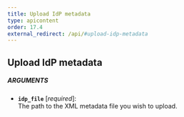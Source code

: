 ```yaml
---
title: Upload IdP metadata
type: apicontent
order: 17.4
external_redirect: /api/#upload-idp-metadata
---
```


## Upload IdP metadata

##### ARGUMENTS
* **`idp_file`** [*required*]:  
     The path to the XML metadata file you wish to upload.


